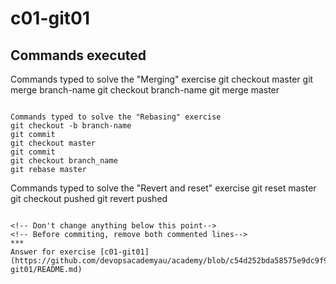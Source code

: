 # c01-git01

## Commands executed

Commands typed to solve the "Merging" exercise
git checkout master
git merge branch-name
git checkout branch-name
git merge master

```

Commands typed to solve the "Rebasing" exercise
git checkout -b branch-name
git commit
git checkout master
git commit
git checkout branch_name
git rebase master 

```

Commands typed to solve the "Revert and reset" exercise
git reset master
git checkout pushed
git revert pushed

```

<!-- Don't change anything below this point-->
<!-- Before commiting, remove both commented lines--> 
***
Answer for exercise [c01-git01](https://github.com/devopsacademyau/academy/blob/c54d252bda58575e9dc9f92718237bed58aae772/classes/01class/exercises/c01-git01/README.md)
